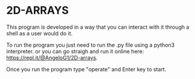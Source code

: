 # 2D-ARRAYS

This program is developed in a way that you can interact with it through a shell as a user would do it.

To run the program you just need to run the .py file using a python3 interpreter. or you can go straigh and run it online here: https://repl.it/@AngeloG1/2D-arrays.

Once you run the program type "operate" and Enter key to start.


